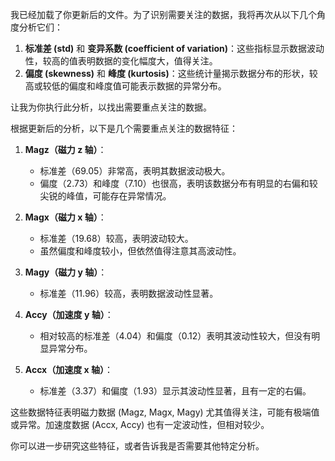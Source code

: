 我已经加载了你更新后的文件。为了识别需要关注的数据，我将再次从以下几个角度分析它们：

1. **标准差 (std)** 和 **变异系数 (coefficient of variation)**：这些指标显示数据波动性，较高的值表明数据的变化幅度大，值得关注。
2. **偏度 (skewness)** 和 **峰度 (kurtosis)**：这些统计量揭示数据分布的形状，较高或较低的偏度和峰度值可能表示数据的异常分布。

让我为你执行此分析，以找出需要重点关注的数据。

根据更新后的分析，以下是几个需要重点关注的数据特征：

1. **Magz（磁力 z 轴）**：

   - 标准差（69.05）非常高，表明其数据波动极大。
   - 偏度（2.73）和峰度（7.10）也很高，表明该数据分布有明显的右偏和较尖锐的峰值，可能存在异常情况。
2. **Magx（磁力 x 轴）**：

   - 标准差（19.68）较高，表明波动较大。
   - 虽然偏度和峰度较小，但依然值得注意其高波动性。
3. **Magy（磁力 y 轴）**：

   - 标准差（11.96）较高，表明数据波动性显著。
4. **Accy（加速度 y 轴）**：

   - 相对较高的标准差（4.04）和偏度（0.12）表明其波动性较大，但没有明显异常分布。
5. **Accx（加速度 x 轴）**：

   - 标准差（3.37）和偏度（1.93）显示其波动性显著，且有一定的右偏。

这些数据特征表明磁力数据 (Magz, Magx, Magy) 尤其值得关注，可能有极端值或异常。加速度数据 (Accx, Accy) 也有一定波动性，但相对较少。

你可以进一步研究这些特征，或者告诉我是否需要其他特定分析。
